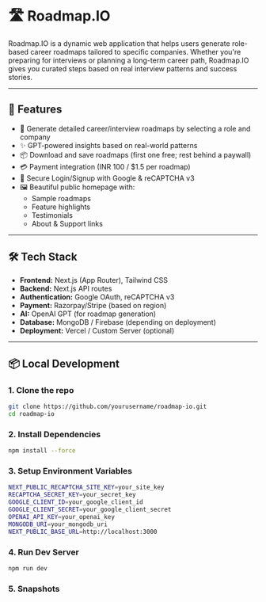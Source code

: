 # 🛣️ Roadmap.IO

Roadmap.IO is a dynamic web application that helps users generate role-based career roadmaps tailored to specific companies. Whether you're preparing for interviews or planning a long-term career path, Roadmap.IO gives you curated steps based on real interview patterns and success stories.

---

## 🚀 Features

- 🎯 Generate detailed career/interview roadmaps by selecting a role and company
- ✨ GPT-powered insights based on real-world patterns
- 📦 Download and save roadmaps (first one free; rest behind a paywall)
- 💳 Payment integration (INR 100 / $1.5 per roadmap)
- 🔐 Secure Login/Signup with Google & reCAPTCHA v3
- 🖼️ Beautiful public homepage with:
  - Sample roadmaps
  - Feature highlights
  - Testimonials
  - About & Support links

---

## 🛠️ Tech Stack

- **Frontend:** Next.js (App Router), Tailwind CSS
- **Backend:** Next.js API routes
- **Authentication:** Google OAuth, reCAPTCHA v3
- **Payment:** Razorpay/Stripe (based on region)
- **AI:** OpenAI GPT (for roadmap generation)
- **Database:** MongoDB / Firebase (depending on deployment)
- **Deployment:** Vercel / Custom Server (optional)

---

## 📦 Local Development

### 1. Clone the repo
```bash
git clone https://github.com/yourusername/roadmap-io.git
cd roadmap-io
```

### 2. Install Dependencies
```bash
npm install --force
```

### 3. Setup Environment Variables
```bash
NEXT_PUBLIC_RECAPTCHA_SITE_KEY=your_site_key
RECAPTCHA_SECRET_KEY=your_secret_key
GOOGLE_CLIENT_ID=your_google_client_id
GOOGLE_CLIENT_SECRET=your_google_client_secret
OPENAI_API_KEY=your_openai_key
MONGODB_URI=your_mongodb_uri
NEXT_PUBLIC_BASE_URL=http://localhost:3000
```

### 4. Run Dev Server
```bash
npm run dev
```

### 5. Snapshots


